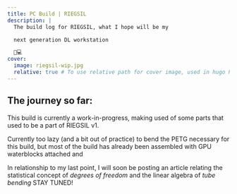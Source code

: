 ```yaml
---
title: PC Build | RIEGSIL
description: |
  The build log for RIEGSIL, what I hope will be my

  next generation DL workstation

  🤖💻
cover:
  image: riegsil-wip.jpg
  relative: true # To use relative path for cover image, used in hugo Page-bundles
---
```


## The journey so far:

This build is currently a work-in-progress, making used of some parts that used to be a part of RIEGSIL v1.

Currently too lazy (and a bit out of practice) to bend the PETG necessary for this build, but most of the build has already been assembled with GPU waterblocks attached and  

In relationship to my last point, I will soon be posting an article relating the statistical concept of *degrees of freedom* and the linear algebra of *tube bending* STAY TUNED!